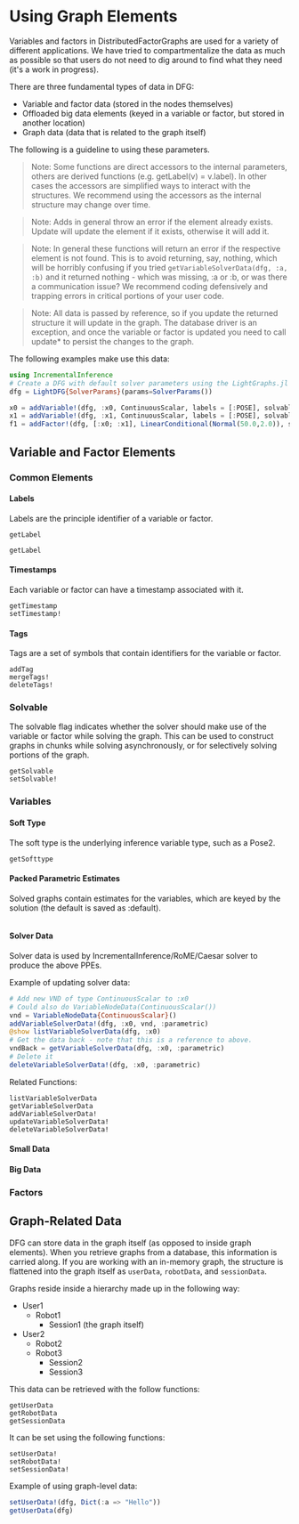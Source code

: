 # Using Graph Elements

Variables and factors in DistributedFactorGraphs are used for a variety of
different applications. We have tried to compartmentalize the data as much as
possible so that users do not need to dig around to find what they need (it's a work in progress).

There are three fundamental types of data in DFG:
- Variable and factor data (stored in the nodes themselves)
- Offloaded big data elements (keyed in a variable or factor, but stored in another location)
- Graph data (data that is related to the graph itself)

The following is a guideline to using these parameters.

> Note: Some functions are direct accessors to the internal parameters, others are derived functions (e.g. getLabel(v) = v.label). In other cases the accessors are simplified ways to interact with the structures. We recommend using the accessors as the internal structure may change over time.

> Note: Adds in general throw an error if the element already exists. Update will update the element if it exists, otherwise it will add it.

> Note: In general these functions will return an error if the respective element is not found. This is to avoid returning, say, nothing, which will be horribly confusing if you tried `getVariableSolverData(dfg, :a, :b)` and it returned nothing - which was missing, :a or :b, or was there a communication issue? We recommend coding defensively and trapping errors in critical portions of your user code.

> Note: All data is passed by reference, so if you update the returned structure it will update in the graph. The database driver is an exception, and once the variable or factor is updated you need to call update* to persist the changes to the graph.

The following examples make use this data:

```julia
using IncrementalInference
# Create a DFG with default solver parameters using the LightGraphs.jl driver.
dfg = LightDFG{SolverParams}(params=SolverParams())

x0 = addVariable!(dfg, :x0, ContinuousScalar, labels = [:POSE], solvable=1)
x1 = addVariable!(dfg, :x1, ContinuousScalar, labels = [:POSE], solvable=1)
f1 = addFactor!(dfg, [:x0; :x1], LinearConditional(Normal(50.0,2.0)), solvable=1)
```

## Variable and Factor Elements

### Common Elements

#### Labels

Labels are the principle identifier of a variable or factor.

```@docs
getLabel
```

```@docs
getLabel
```

#### Timestamps

Each variable or factor can have a timestamp associated with it.

```@docs
getTimestamp
setTimestamp!
```

#### Tags

Tags are a set of symbols that contain identifiers for the variable or factor.

```@docs
addTag
mergeTags!
deleteTags!
```

### Solvable

The solvable flag indicates whether the solver should make use of the variable or factor while solving the graph. This can be used to construct graphs in chunks while solving asynchronously, or for selectively solving portions of the graph.

```@docs
getSolvable
setSolvable!
```

### Variables

#### Soft Type

The soft type is the underlying inference variable type, such as a Pose2.

```@docs
getSofttype
```

#### Packed Parametric Estimates

Solved graphs contain estimates for the variables, which are keyed by the solution (the default is saved as :default).

```@docs
```

#### Solver Data

Solver data is used by IncrementalInference/RoME/Caesar solver to produce the above PPEs.

Example of updating solver data:

```julia
# Add new VND of type ContinuousScalar to :x0
# Could also do VariableNodeData(ContinuousScalar())
vnd = VariableNodeData{ContinuousScalar}()
addVariableSolverData!(dfg, :x0, vnd, :parametric)
@show listVariableSolverData(dfg, :x0)
# Get the data back - note that this is a reference to above.
vndBack = getVariableSolverData(dfg, :x0, :parametric)
# Delete it
deleteVariableSolverData!(dfg, :x0, :parametric)
```

Related Functions:

```@docs
listVariableSolverData
getVariableSolverData
addVariableSolverData!
updateVariableSolverData!
deleteVariableSolverData!
```

#### Small Data

#### Big Data

### Factors

## Graph-Related Data

DFG can store data in the graph itself (as opposed to inside graph elements).
When you retrieve graphs from a database, this information is carried along. If
you are working with an in-memory graph, the structure is flattened into the
graph itself as `userData`, `robotData`, and `sessionData`.

Graphs reside inside a hierarchy made up in the following way:
- User1
  - Robot1
    - Session1 (the graph itself)
- User2
  - Robot2
  - Robot3
    - Session2
    - Session3

This data can be retrieved with the follow functions:

```@docs
getUserData
getRobotData
getSessionData
```

It can be set using the following functions:

```@docs
setUserData!
setRobotData!
setSessionData!
```

Example of using graph-level data:

```julia
setUserData!(dfg, Dict(:a => "Hello"))
getUserData(dfg)
```
